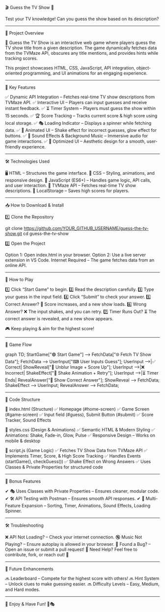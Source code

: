 🎬 Guess the TV Show 🎯

Test your TV knowledge! Can you guess the show based on its description?

------------------------------------------------------------------------------

📌 Project Overview

🎥 Guess the TV Show is an interactive web game where players guess the TV show title from a given description. The game dynamically fetches data from the TVMaze API, obscures any title mentions, and provides hints while tracking scores.

This project showcases HTML, CSS, JavaScript, API integration, object-oriented programming, and UI animations for an engaging experience.

------------------------------------------------------------------------------

🎯 Key Features

✅ Dynamic API Integration – Fetches real-time TV show descriptions from TVMaze API.
✅ Interactive UI – Players can input guesses and receive instant feedback.
✅ ⏳ Timer System – Players must guess the show within 15 seconds.
✅ 🏆 Score Tracking – Tracks current score & high score using local storage.
✅ 🎭 Loading Indicator – Displays a spinner while fetching data.
✅ 🎨 Animated UI – Shake effect for incorrect guesses, glow effect for buttons.
✅ 🎵 Sound Effects & Background Music – Immersive audio for game interactions.
✅ 📱 Optimized UI – Aesthetic design for a smooth, user-friendly experience.

-----------------------------------------------------------------------------

🛠️ Technologies Used

🖥 HTML – Structures the game interface.
🎨 CSS – Styling, animations, and responsive design.
🚀 JavaScript (ES6+) – Handles game logic, API calls, and user interaction.
📡 TVMaze API – Fetches real-time TV show descriptions.
💾 LocalStorage – Saves high scores for players.

----------------------------------------------------------------------------

📥 How to Download & Install

1️⃣ Clone the Repository

git clone https://github.com/YOUR_GITHUB_USERNAME/guess-the-tv-show.git
cd guess-the-tv-show

2️⃣ Open the Project

Option 1: Open index.html in your browser.
Option 2: Use a live server extension in VS Code.
Internet Required – The game fetches data from an online API.

----------------------------------------------------------------------------

🚀 How to Play

1️⃣ Click “Start Game” to begin.
2️⃣ Read the description carefully.
3️⃣ Type your guess in the input field.
4️⃣ Click “Submit” to check your answer.
5️⃣ Correct Answer? 🎉 Score increases, and a new show loads.
6️⃣ Wrong Answer? ❌ The input shakes, and you can retry.
7️⃣ Timer Runs Out? ⏳ The correct answer is revealed, and a new show appears.

🎮 Keep playing & aim for the highest score!

---------------------------------------------------------------------------

🔄 Game Flow

graph TD;
    StartGame["🟢 Start Game"] --> FetchData["🌐 Fetch TV Show Data"];
    FetchData --> UserInput["⌨ User Inputs Guess"];
    UserInput -->|✅ Correct| ShowReveal["📸 Unblur Image + Score Up"];
    UserInput -->|❌ Incorrect| ShakeEffect["🔄 Shake Animation + Retry"];
    UserInput -->|⏳ Timer Ends| RevealAnswer["📢 Show Correct Answer"];
    ShowReveal --> FetchData;
    ShakeEffect --> UserInput;
    RevealAnswer --> FetchData;

--------------------------------------------------------------------------

📝 Code Structure

📂 index.html (Structure)
✅ Homepage (#home-screen)
✅ Game Screen (#game-screen)
✅ Input field (#guess), Submit Button (#submit)
✅ Score Tracker, Sound Effects

🎨 styles.css (Design & Animations)
✅ Semantic HTML & Modern Styling
✅ Animations: Shake, Fade-in, Glow, Pulse
✅ Responsive Design – Works on mobile & desktop

🚀 script.js (Game Logic)
✅ Fetches TV Show Data from TVMaze API
✅ Implements Timer, Score, & High Score Tracking
✅ Handles Events (startGame(), checkGuess())
✅ Shake Effect on Wrong Answers
✅ Uses Classes & Private Properties for structured code

-------------------------------------------------------------------------

🌟 Bonus Features

✔ 🎭 Uses Classes with Private Properties – Ensures cleaner, modular code.
✔ 🛠 API Testing with Postman – Ensures smooth API responses.
✔ 🔄 Multi-Feature Expansion – Sorting, Timer, Animations, Sound Effects, Loading Spinner.

-------------------------------------------------------------------------

🛠️ Troubleshooting

❌ API Not Loading? – Check your internet connection.
🔇 Music Not Playing? – Ensure autoplay is allowed in your browser.
🐞 Found a Bug? – Open an issue or submit a pull request!
📩 Need Help? Feel free to contribute, fork, or reach out! 🚀

-------------------------------------------------------------------------

🔗 Future Enhancements

🔜 Leaderboard – Compete for the highest score with others!
🔜 Hint System – Unlock clues to make guessing easier.
🔜 Difficulty Levels – Easy, Medium, and Hard modes.

-------------------------------------------------------------------------

🎉 Enjoy & Have Fun! 🚀🎭